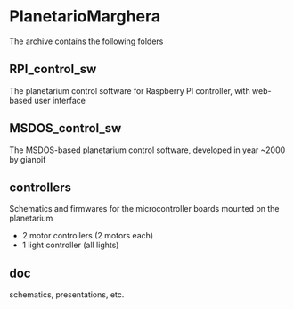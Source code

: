 # PlanetarioMarghera

The archive contains the following folders
## RPI_control_sw
The planetarium control software for Raspberry PI controller, with web-based user interface
## MSDOS_control_sw
The MSDOS-based planetarium control software, developed in year ~2000 by gianpif
## controllers
Schematics and firmwares for the microcontroller boards mounted on the planetarium
* 2 motor controllers (2 motors each)
* 1 light controller (all lights)
## doc
schematics, presentations, etc.